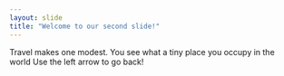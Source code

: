 ```yaml
---
layout: slide
title: "Welcome to our second slide!"
---
```

Travel makes one modest. You see what a tiny place you occupy in the world
Use the left arrow to go back!
